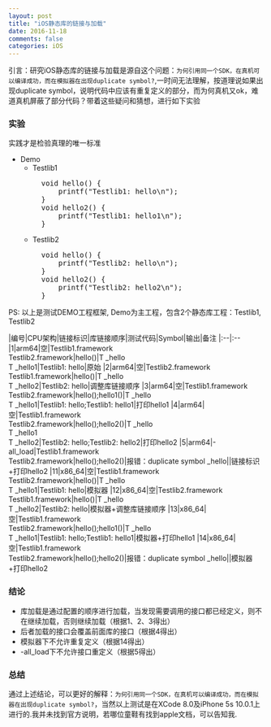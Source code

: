 ```yaml
---
layout: post
title: "iOS静态库的链接与加载"
date: 2016-11-18
comments: false
categories: iOS
---
```


引言：研究iOS静态库的链接与加载是源自这个问题：`为何引用同一个SDK，在真机可以编译成功，而在模拟器在出现duplicate symbol?`,一时间无法理解，按道理说如果出现duplicate symbol，说明代码中应该有重复定义的部分，而为何真机又ok，难道真机屏蔽了部分代码？带着这些疑问和猜想，进行如下实验

### 实验
实践才是检验真理的唯一标准

* Demo
	* Testlib1
		<pre>
		void hello() {
    		printf("Testlib1: hello\n");
		}
		void hello2() {
    		printf("Testlib1: hello1\n");
		}</pre>
	* Testlib2
		<pre>
		void hello() {
    		printf("Testlib2: hello\n");
		}
		void hello2() {
    		printf("Testlib2: hello2\n");
		}</pre>

PS: 以上是测试DEMO工程框架, Demo为主工程，包含2个静态库工程：Testlib1, Testlib2


|编号|CPU架构|链接标识|库链接顺序|测试代码|Symbol|输出|备注
|:--|:--
|1|arm64|空|Testlib1.framework<br>Testlib2.framework|hello()|T \_hello<br>T \_hello1|Testlib1: hello|原始
|2|arm64|空|Testlib2.framework<br>Testlib1.framework|hello()|T \_hello<br>T \_hello2|Testlib2: hello|调整库链接顺序
|3|arm64|空|Testlib1.framework<br>Testlib2.framework|hello();hello1()|T \_hello<br>T \_hello1|Testlib1: hello;Testlib1: hello1|打印hello1
|4|arm64|空|Testlib1.framework<br>Testlib2.framework|hello();hello2()|T \_hello<br>T \_hello1<br>T _hello2|Testlib2: hello;Testlib2: hello2|打印hello2
|5|arm64|-all_load|Testlib1.framework<br>Testlib2.framework|hello();hello2()|报错：duplicate symbol _hello||链接标识+打印hello2
|11|x86_64|空|Testlib1.framework<br>Testlib2.framework|hello()|T \_hello<br>T \_hello1|Testlib1: hello|模拟器
|12|x86_64|空|Testlib2.framework<br>Testlib1.framework|hello()|T \_hello<br>T \_hello2|Testlib2: hello|模拟器+调整库链接顺序
|13|x86_64|空|Testlib1.framework<br>Testlib2.framework|hello();hello1()|T \_hello<br>T \_hello1|Testlib1: hello;Testlib1: hello1|模拟器+打印hello1
|14|x86_64|空|Testlib1.framework<br>Testlib2.framework|hello();hello2()|报错：duplicate symbol _hello||模拟器+打印hello2

### 结论
* 库加载是通过配置的顺序进行加载，当发现需要调用的接口都已经定义，则不在继续加载，否则继续加载（根据1、2、3得出）
* 后者加载的接口会覆盖前面库的接口（根据4得出）
* 模拟器下不允许重复定义（根据14得出）
* -all_load下不允许接口重定义（根据5得出）


### 总结
通过上述结论，可以更好的解释：`为何引用同一个SDK，在真机可以编译成功，而在模拟器在出现duplicate symbol?`，当然以上测试是在XCode 8.0及iPhone 5s 10.0.1上进行的.我并未找到官方说明，若哪位童鞋有找到apple文档，可以告知我.
